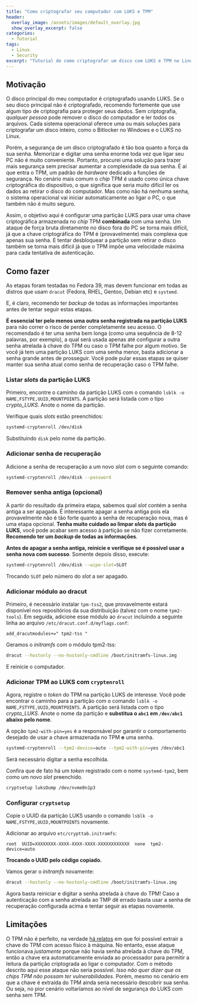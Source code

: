 ```yaml
---
title: "Como criptografar seu computador com LUKS e TPM"
header:
  overlay_image: /assets/images/default_overlay.jpg
  show_overlay_excerpt: false
categories:
  - Tutorial
tags:
  - Linux
  - Security
excerpt: "Tutorial de como criptografar um disco com LUKS e TPM no Linux"
---
```


## Motivação

O disco principal do meu computador é criptografado usando LUKS. Se o seu disco principal não é criptografado, recomendo fortemente que use algum tipo de criptografia para proteger seus dados. Sem criptografia, _qualquer pessoa_ pode remover o disco do computador e ler _todos_ os arquivos. Cada sistema operacional oferece uma ou mais soluções para criptografar um disco inteiro, como o Bitlocker no Windows e o LUKS no Linux.

Porém, a segurança de um disco criptografado é tão boa quanto a força da sua senha. Memorizar e digitar uma senha enorme toda vez que ligar seu PC não é muito conveniente. Portanto, procurei uma solução para trazer mais segurança sem precisar aumentar a complexidade da sua senha. É aí que entra o TPM, um padrão de _hardware_ dedicado a funções de segurança. No cenário mais comum o _chip_ TPM é usado como única chave criptográfica do dispositivo, o que significa que seria muito difícil ler os dados ao retirar o disco do computador. Mas como não há nenhuma senha, o sistema operacional vai iniciar automaticamente ao ligar o PC, o que também não é muito seguro.

Assim, o objetivo aqui é configurar uma partição LUKS para usar uma chave criptográfica armazenada no _chip_ TPM **combinada** com uma senha. Um ataque de força bruta diretamente no disco fora do PC se torna mais difícil, já que a chave criptográfica do TPM é (provavelmente) mais complexa que apenas sua senha. E tentar desbloquear a partição sem retirar o disco também se torna mais difícil já que o TPM impõe uma velocidade máxima para cada tentativa de autenticação.

## Como fazer

As etapas foram testadas no Fedora 39, mas devem funcionar em todas as distros que usam `dracut` (Fedora, RHEL, Gentoo, Debian etc) e `systemd`.

E, é claro, recomendo ter _backup_ de todas as informações importantes antes de tentar seguir estas etapas.

**É essencial ter pelo menos uma outra senha registrada na partição LUKS** para não correr o risco de perder completamente seu acesso. O recomendado é ter uma senha bem longa (como uma sequência de 8-12 palavras, por exemplo), a qual será usada apenas até configurar a outra senha atrelada à chave do TPM ou caso o TPM falhe por algum motivo. Se você já tem uma partição LUKS com uma senha menor, basta adicionar a senha grande antes de prosseguir. Você pode pular essas etapas se quiser manter sua senha atual como senha de recuperação caso o TPM falhe.

### Listar _slots_ da partição LUKS

Primeiro, encontre o caminho da partição LUKS com o comando `lsblk -o NAME,FSTYPE,UUID,MOUNTPOINTS`. A partição será listada com o tipo _crypto_LUKS_. Anote o nome da partição.

Verifique quais _slots_ estão preenchidos:

```bash
systemd-cryptenroll /dev/disk
```

Substituindo `disk` pelo nome da partição.

### Adicionar senha de recuperação

Adicione a senha de recuperação a um novo _slot_ com o seguinte comando:

```bash
systemd-cryptenroll /dev/disk --password
```

### Remover senha antiga (opcional)

A partir do resultado da primeira etapa, sabemos qual _slot_ contém a senha antiga a ser apagada. É interessante apagar a senha antiga pois ela provavelmente não é tão forte quanto a senha de recuperação nova, mas é uma etapa opcional. **Tenha muito cuidado ao limpar _slots_ da partição LUKS**, você pode acabar sem acesso à partição se não fizer corretamente. **Recomendo ter um _backup_ de todas as informações**.

**Antes de apagar a senha antiga, reinicie e verifique se é possível usar a senha nova com sucesso**. Somente depois disso, execute:

```bash
systemd-cryptenroll /dev/disk --wipe-slot=SLOT
```

Trocando `SLOT` pelo número do _slot_ a ser apagado.

### Adicionar módulo ao dracut

Primeiro, é necessário instalar `tpm-tss2`, que provavelmente estará disponível nos repositórios da sua distribuição (talvez com o nome `tpm2-tools`). Em seguida, adicione esse módulo ao `dracut` incluindo a seguinte linha ao arquivo `/etc/dracut.conf.d/myflags.conf`:

```
add_dracutmodules+=" tpm2-tss "
```

Geramos o _initramfs_ com o módulo tpm2-tss:

```bash
dracut --hostonly --no-hostonly-cmdline /boot/initramfs-linux.img
```

E reinicie o computador.

### Adicionar TPM ao LUKS com `cryptenroll`

Agora, registre o _token_ do TPM na partição LUKS de interesse. Você pode encontrar o caminho para a partição com o comando `lsblk -o NAME,FSTYPE,UUID,MOUNTPOINTS`. A partição será listada com o tipo _crypto_LUKS_. Anote o nome da partição e **substitua o `abc1` em `/dev/abc1` abaixo pelo nome**.

A opção `tpm2-with-pin=yes` é a responsável por garantir o comportamento desejado de usar a chave armazenada no TPM **e** uma senha.

```bash
systemd-cryptenroll --tpm2-device=auto --tpm2-with-pin=yes /dev/abc1
```

Será necessário digitar a senha escolhida.

Confira que de fato há um _token_ registrado com o nome `systemd-tpm2`, bem como um novo _slot_ preenchido.

```bash
cryptsetup luksDump /dev/nvme0n1p3
```

### Configurar `cryptsetup`

Copie o UUID da partição LUKS usando o comando `lsblk -o NAME,FSTYPE,UUID,MOUNTPOINTS` novamente.

Adicionar ao arquivo `etc/crypttab.initramfs`:

```
root  UUID=XXXXXXXX-XXXX-XXXX-XXXX-XXXXXXXXXXXX  none  tpm2-device=auto
```

**Trocando o UUID pelo código copiado.**

Vamos gerar o _initramfs_ novamente:

```bash
dracut --hostonly --no-hostonly-cmdline /boot/initramfs-linux.img
```

Agora basta reiniciar e digitar a senha atrelada à chave do TPM! Caso a autenticação com a senha atrelada ao TMP dê errado basta usar a senha de recuperação configurada acima e tentar seguir as etapas novamente.

## Limitações

O TPM não é perfeito, na verdade [há relatos](https://pulsesecurity.co.nz/articles/TPM-sniffing) em que foi possível extrair a chave do TPM com acesso físico à máquina. No entanto, esse ataque funcionava _justamente_ porque não havia senha atrelada à chave do TPM, então a chave era automaticamente enviada ao processador para permitir a leitura da partição criptograda ao ligar o computador. Com o método descrito aqui esse ataque não seria possível. _Isso não quer dizer que os chips TPM não possam ter vulnerabilidades_. Porém, mesmo no cenário em que a chave é extraída do TPM ainda seria necessário descobrir sua senha. Ou seja, no pior cenário voltaríamos ao nível de segurança do LUKS com senha sem TPM.
